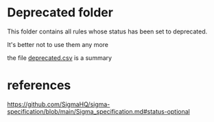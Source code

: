 # Deprecated folder

This folder contains all rules whose status has been set to deprecated.

It's better not to use them any more

the file [deprecated.csv](deprecated.csv) is a summary

# references

https://github.com/SigmaHQ/sigma-specification/blob/main/Sigma_specification.md#status-optional